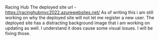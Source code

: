 Racing Hub
The deployed site url - https://racinghubmvc2022.azurewebsites.net/
As of writing this i am still working on why the deployed site will not let me register a new user.
The deployed site has a distracting background image that i am working on updating as well. I understand it does cause some visual issues. I will be fixing those. 
